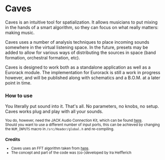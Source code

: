 # Caves
Caves is an intuitive tool for spatialization. It allows musicians to put mixing in the hands of a smart algorithm, so they can focus on what really matters: making music.

Caves uses a number of analysis techniques to place incoming sounds somewhere in the virtual listening space. In the future, presets may be added to allow for various ways of distributing the sources in space (band formation, orchestral formation, etc).

Caves is designed to work both as a standalone application as well as a Eurorack module. The implementation for Eurorack is still a work in progress however, and will be published along with schematics and a B.O.M. at a later point in time.

### How to use
You literally put sound into it. That's all. No parameters, no knobs, no setup. Caves works plug and play with all your sounds.

<small>You do, however, need the JACK Audio Connection Kit, which can be found [here](https://jackaudio.org).</small><br>
<small>Should you want to use a different number of input ports, this can be achieved by changing the `NUM_INPUTS` macro in `/src/Header/global.h` and re-compiling.

### Credits
- Caves uses an FFT algorithm taken from [here](https://rosettacode.org/wiki/Fast_Fourier_transform#C.2B.2B).
- The concept and part of the code was (co-)developed by Ira Helfferich